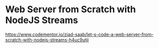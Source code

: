 # Web Server from Scratch with NodeJS Streams

https://www.codementor.io/ziad-saab/let-s-code-a-web-server-from-scratch-with-nodejs-streams-h4uc9utji
